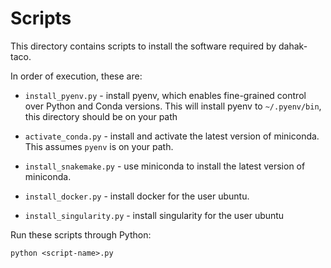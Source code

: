 # Scripts

This directory contains scripts to install
the software required by dahak-taco.

In order of execution, these are:

* `install_pyenv.py` - install pyenv, which enables 
    fine-grained control over Python and Conda versions.
    This will install pyenv to `~/.pyenv/bin`, this directory
    should be on your path

* `activate_conda.py` - install and activate the latest 
    version of miniconda. This assumes `pyenv` is on your path.

* `install_snakemake.py` - use miniconda to install the 
    latest version of miniconda.

* `install_docker.py` - install docker for the user ubuntu.

* `install_singularity.py` - install singularity for the user ubuntu

Run these scripts through Python:

```
python <script-name>.py
```

